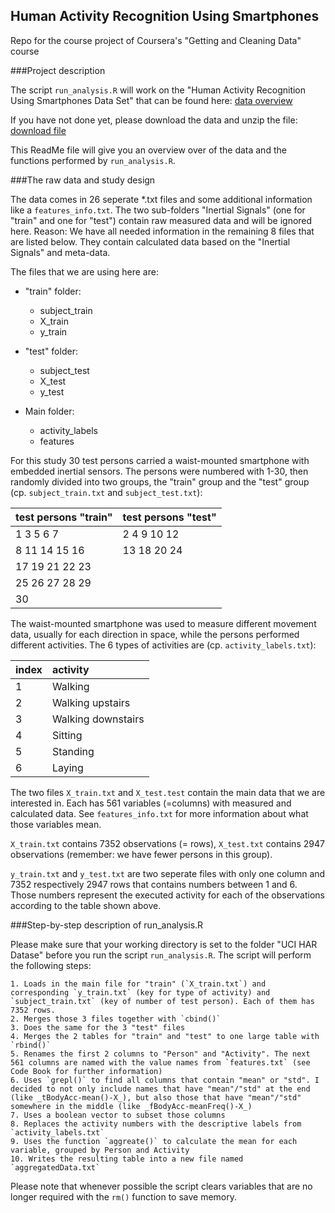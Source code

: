 ## Human Activity Recognition Using Smartphones
Repo for the course project of Coursera's "Getting and Cleaning Data" course

###Project description

The script `run_analysis.R` will work on the "Human Activity Recognition Using Smartphones Data Set" that can be found here:
[data overview](http://archive.ics.uci.edu/ml/datasets/Human+Activity+Recognition+Using+Smartphones#)

If you have not done yet, please download the data and unzip the file:
[download file](https://d396qusza40orc.cloudfront.net/getdata%2Fprojectfiles%2FUCI%20HAR%20Dataset.zip)

This ReadMe file will give you an overview over of the data and the functions performed by `run_analysis.R`.

###The raw data and study design

The data comes in 26 seperate *.txt files and some additional information like a `features_info.txt`. The two sub-folders "Inertial Signals" (one for "train" and one for "test") contain raw measured data and will be ignored here. Reason: We have all needed information in the remaining 8 files that are listed below. They contain calculated data based on the "Inertial Signals" and meta-data.

The files that we are using here are:

* "train" folder:
  * subject_train
  * X_train
  * y_train


* "test" folder: 
  * subject_test
  * X_test
  * y_test


* Main folder:
  * activity_labels
  * features

For this study 30 test persons carried a waist-mounted smartphone with embedded inertial sensors. The persons were numbered with 1-30, then randomly divided into two groups, the "train" group and the "test" group (cp. `subject_train.txt` and `subject_test.txt`):

|  test persons "train" |  test persons "test" |
| :-------------------- |:---------------------|
| 1   3   5   6   7     | 2   4   9  10  12    |
| 8   11  14  15  16    | 13  18  20  24       |   
| 17  19  21  22  23    |                      |   
| 25  26  27  28  29    |                      |   
| 30                    |                      |  


The waist-mounted smartphone was used to measure different movement data, usually for each direction in space, while the persons performed different activities. The 6 types of activities are (cp. `activity_labels.txt`):

|  index |  activity           |
| :----- |:--------------------|
| 1      | Walking             |
| 2      | Walking upstairs    |   
| 3      | Walking downstairs  |   
| 4      | Sitting             |   
| 5      | Standing            |  
| 6      | Laying              |

The two files `X_train.txt` and `X_test.test` contain the main data that we are interested in. Each has 561 variables (=columns) with measured and calculated data. See `features_info.txt` for more information about what those variables mean.

`X_train.txt` contains 7352 observations (= rows), `X_test.txt` contains 2947 observations (remember: we have fewer persons in this group).

`y_train.txt` and `y_test.txt` are two seperate files with only one column and 7352 respectively 2947 rows that contains numbers between 1 and 6. Those numbers represent the executed activity for each of the observations according to the table shown above. 

###Step-by-step description of run_analysis.R

Please make sure that your working directory is set to the folder "UCI HAR Datase" before you run the script `run_analysis.R`.
The script will perform the following steps:


	1. Loads in the main file for "train" (`X_train.txt`) and corresponding `y_train.txt` (key for type of activity) and `subject_train.txt` (key of number of test person). Each of them has 7352 rows.
	2. Merges those 3 files together with `cbind()`
	3. Does the same for the 3 "test" files
	4. Merges the 2 tables for "train" and "test" to one large table with `rbind()`
	5. Renames the first 2 columns to "Person" and "Activity". The next 561 columns are named with the value names from `features.txt` (see Code Book for further information)
	6. Uses `grepl()` to find all columns that contain "mean" or "std". I decided to not only include names that have "mean"/"std" at the end (like _tBodyAcc-mean()-X_), but also those that have "mean"/"std" somewhere in the middle (like _fBodyAcc-meanFreq()-X_)
	7. Uses a boolean vector to subset those columns
	8. Replaces the activity numbers with the descriptive labels from `activity_labels.txt`
	9. Uses the function `aggreate()` to calculate the mean for each variable, grouped by Person and Activity
	10. Writes the resulting table into a new file named `aggregatedData.txt`


Please note that whenever possible the script clears variables that are no longer required with the `rm()` function to save memory.
